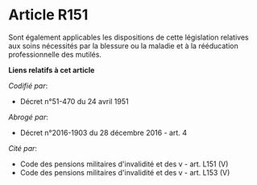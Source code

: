 # Article R151

Sont également applicables les dispositions de cette législation relatives aux soins nécessités par la blessure ou la maladie
et à la rééducation professionnelle des mutilés.

**Liens relatifs à cet article**

_Codifié par_:

  - Décret n°51-470 du 24 avril 1951

_Abrogé par_:

  - Décret n°2016-1903 du 28 décembre 2016 - art. 4

_Cité par_:

  - Code des pensions militaires d'invalidité et des v - art. L151 (V)
  - Code des pensions militaires d'invalidité et des v - art. L153 (V)
